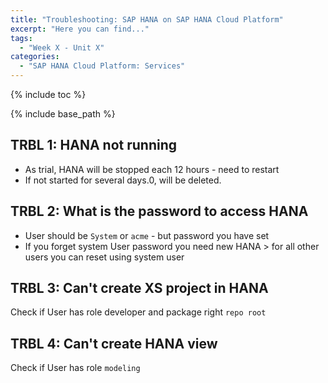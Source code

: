 ```yaml
---
title: "Troubleshooting: SAP HANA on SAP HANA Cloud Platform"
excerpt: "Here you can find..."
tags:
  - "Week X - Unit X"
categories:
  - "SAP HANA Cloud Platform: Services"
---
```


<a name="top"/>

{% include toc %}

{% include base_path %}


## TRBL 1: HANA not running
- As trial, HANA will be stopped each 12 hours - need to restart
- If not started for several days.0, will be deleted.

## TRBL 2: What is the password to access HANA
- User should be ``System`` or ``acme`` - but password you have set
- If you forget system User password you need new HANA > for all other users you can reset using system user

## TRBL 3: Can't create XS project in HANA
Check if User has role developer and package right ``repo root``

## TRBL 4: Can't create HANA view
Check if User has role ``modeling``
